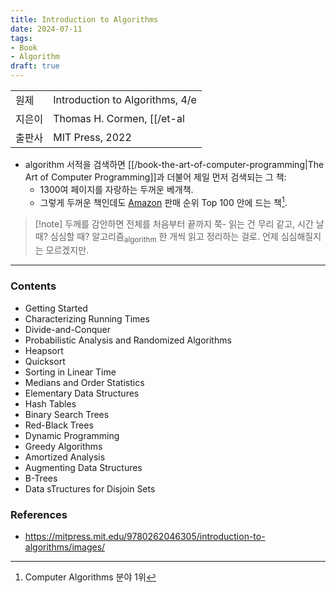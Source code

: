 ```yaml
---
title: Introduction to Algorithms
date: 2024-07-11
tags:
- Book
- Algorithm
draft: true
---
```


| | |
| --- | --- |
| 원제 | Introduction to Algorithms, 4/e |
| 지은이 | Thomas H. Cormen, [[/et-al|et al.]] |
| 출판사 | MIT Press, 2022 |

- algorithm 서적을 검색하면 [[/book-the-art-of-computer-programming|The Art of Computer Programming]]과 더불어 제일 먼저 검색되는 그 책:
    - 1300여 페이지를 자랑하는 두꺼운 베개책.
    - 그렇게 두꺼운 책인데도 [Amazon](https://www.amazon.com/Introduction-Algorithms-fourth-Thomas-Cormen/dp/026204630X/) 판매 순위 Top 100 안에 드는 책[^1].

[^1]: Computer Algorithms 분야 1위

> [!note] 두께를 감안하면 전체를 처음부터 끝까지 쭉- 읽는 건 무리 같고, 시간 날 때? 심심할 때? 알고리즘<sub>algorithm</sub> 한 개씩 읽고 정리하는 걸로. 언제 심심해질지는 모르겠지만.


---
### Contents
- Getting Started
- Characterizing Running Times
- Divide-and-Conquer
- Probabilistic Analysis and Randomized Algorithms
- Heapsort
- Quicksort
- Sorting in Linear Time
- Medians and Order Statistics
- Elementary Data Structures
- Hash Tables
- Binary Search Trees
- Red-Black Trees
- Dynamic Programming
- Greedy Algorithms
- Amortized Analysis
- Augmenting Data Structures
- B-Trees
- Data sTructures for Disjoin Sets


### References
- https://mitpress.mit.edu/9780262046305/introduction-to-algorithms/images/